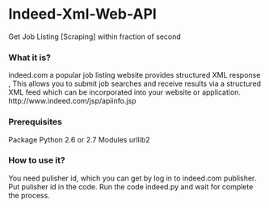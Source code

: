 # Indeed-Xml-Web-API
Get Job Listing [Scraping] within fraction of second


<h3>What it is?</h3>
     indeed.com a popular job listing website provides structured XML response , This allows you to submit job searches and receive results via a structured XML feed which can be incorporated into your website or application.
http://www.indeed.com/jsp/apiinfo.jsp

<h3>Prerequisites</h3>
Package
    Python 2.6 or 2.7 
Modules
    urllib2
    
<h3>How to use it?</h3>
    You need pulisher id, which you can get by log in to indeed.com publisher.
Put pulisher id in the code. Run the code indeed.py and wait for complete the process.


 
    
